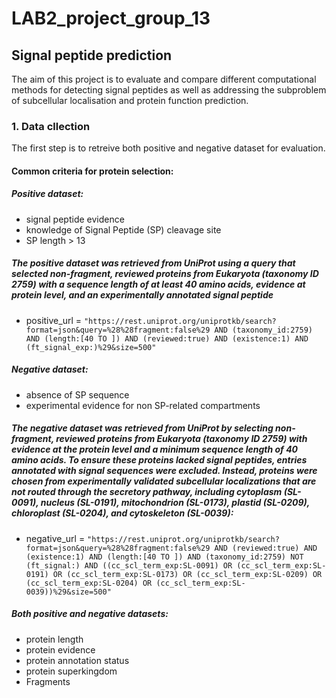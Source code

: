 # LAB2_project_group_13
## Signal peptide prediction
The aim of this project is to evaluate and compare different computational methods for detecting signal peptides as well as addressing the subproblem of subcellular localisation and protein function prediction. 

### 1. Data cllection
The first step is to retreive both positive and negative dataset for evaluation.

#### Common criteria for protein selection:
##### Positive dataset:
- signal peptide evidence 
- knowledge of Signal Peptide (SP) cleavage site
- SP length > 13
##### The positive dataset was retrieved from UniProt using a query that selected non-fragment, reviewed proteins from Eukaryota (taxonomy ID 2759) with a sequence length of at least 40 amino acids, evidence at protein level, and an experimentally annotated signal peptide
- positive_url = `"https://rest.uniprot.org/uniprotkb/search?format=json&query=%28%28fragment:false%29 AND (taxonomy_id:2759) AND (length:[40 TO ]) AND (reviewed:true) AND (existence:1) AND (ft_signal_exp:)%29&size=500"`
##### Negative dataset:
- absence of SP sequence
- experimental evidence for non SP-related compartments
##### The negative dataset was retrieved from UniProt by selecting non-fragment, reviewed proteins from Eukaryota (taxonomy ID 2759) with evidence at the protein level and a minimum sequence length of 40 amino acids. To ensure these proteins lacked signal peptides, entries annotated with signal sequences were excluded. Instead, proteins were chosen from experimentally validated subcellular localizations that are not routed through the secretory pathway, including cytoplasm (SL-0091), nucleus (SL-0191), mitochondrion (SL-0173), plastid (SL-0209), chloroplast (SL-0204), and cytoskeleton (SL-0039):
- negative_url = `"https://rest.uniprot.org/uniprotkb/search?format=json&query=%28%28fragment:false%29 AND (reviewed:true) AND (existence:1) AND (length:[40 TO ]) AND (taxonomy_id:2759) NOT (ft_signal:) AND ((cc_scl_term_exp:SL-0091) OR (cc_scl_term_exp:SL-0191) OR (cc_scl_term_exp:SL-0173) OR (cc_scl_term_exp:SL-0209) OR (cc_scl_term_exp:SL-0204) OR (cc_scl_term_exp:SL-0039))%29&size=500"`
##### Both positive and negative datasets:
- protein length
- protein evidence
- protein annotation status
- protein superkingdom
- Fragments

